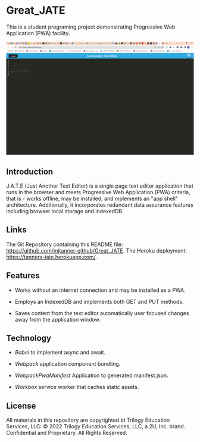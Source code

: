 # Great_JATE
This is a student programing project demonstrating Progressive Web Application (PWA) facility.  

![Title Screen](./ReadMe/fig_1.png)  

## Introduction  

J.A.T.E (Just Another Text Editor) is a single page text editor application that runs in the browser and meets Progressive Web Application (PWA) criteria, that is - works offline, may be installed, and mplements an "app shell" architecture. Additionally, it incorporates redundant data assurance features including browser local storage and indexedDB.  

## Links  

The Git Repository containing this README file: https://github.com/mjtanner-github/Great_JATE.
The Heroku deployment: https://tanners-jate.herokuapp.com/.

## Features

- Works without an internet connection and may be installed as a PWA. 

- Employs an IndexedDB and implements both GET and PUT methods.

- Saves content from the text editor automatically user focused changes away from the application window.

## Technology

- _Babel_ to implement async and await.

- _Webpack_ application component bundling.

- _WebpackPwaManifest_ Application to generated manifest.json.

- _Workbox_  service worker that caches static assets.


## License 

All materials in this repository are copyrighted bt Trilogy Education Services, LLC:
© 2022 Trilogy Education Services, LLC, a 2U, Inc. brand. Confidential and Proprietary. All Rights Reserved.
